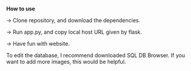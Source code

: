 **How to use**

-> Clone repository, and download the dependencies.

-> Run app.py, and copy local host URL given by flask.

-> Have fun with website.

To edit the database, I recommend downloaded SQL DB Browser. If you want to add more images, this would be helpful.
